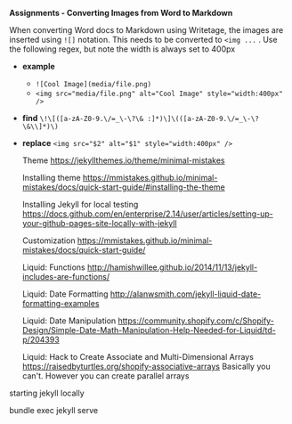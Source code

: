 **Assignments - Converting Images from Word to Markdown**

When converting Word docs to Markdown using Writetage, the images are inserted using `![]` notation. This needs to be converted to `<img ...` . Use the following regex, but note the width is always set to 400px

- **example**
  - `![Cool Image](media/file.png)`
  - `<img src="media/file.png" alt="Cool Image" style="width:400px" />`
- **find**
  `\!\[([a-zA-Z0-9.\/=_\-\?\& :]*)\]\(([a-zA-Z0-9.\/=_\-\?\&\\]*)\)`
- **replace**
  `<img src="$2" alt="$1" style="width:400px" />`

  Theme
  https://jekyllthemes.io/theme/minimal-mistakes

  Installing theme
  https://mmistakes.github.io/minimal-mistakes/docs/quick-start-guide/#installing-the-theme

  Installing Jekyll for local testing
  https://docs.github.com/en/enterprise/2.14/user/articles/setting-up-your-github-pages-site-locally-with-jekyll

  Customization
  https://mmistakes.github.io/minimal-mistakes/docs/quick-start-guide/

  Liquid: Functions
  http://hamishwillee.github.io/2014/11/13/jekyll-includes-are-functions/

  Liquid: Date Formatting
  http://alanwsmith.com/jekyll-liquid-date-formatting-examples

  Liquid: Date Manipulation
  https://community.shopify.com/c/Shopify-Design/Simple-Date-Math-Manipulation-Help-Needed-for-Liquid/td-p/204393

  Liquid: Hack to Create Associate and Multi-Dimensional Arrays
  https://raisedbyturtles.org/shopify-associative-arrays
  Basically you can't. However you can create parallel arrays

 starting jekyll locally
 
 bundle exec jekyll serve